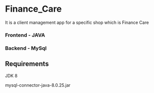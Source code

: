 # Finance_Care
It is a client management app for a specific shop which is Finance Care

### Frontend - JAVA
### Backend - MySql

## Requirements
JDK 8

mysql-connector-java-8.0.25.jar

